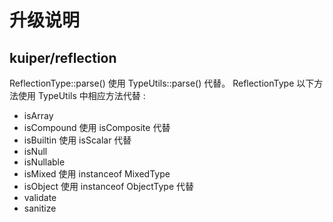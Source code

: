 # 升级说明

## kuiper/reflection

ReflectionType::parse() 使用 TypeUtils::parse() 代替。
ReflectionType 以下方法使用 TypeUtils 中相应方法代替 :

- isArray
- isCompound 使用 isComposite 代替
- isBuiltin 使用 isScalar 代替
- isNull 
- isNullable 
- isMixed 使用 instanceof MixedType
- isObject 使用 instanceof ObjectType 代替
- validate
- sanitize

